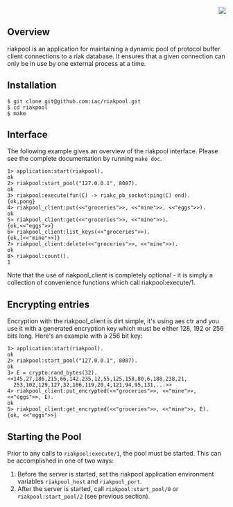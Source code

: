<p align="right">
    <img src="http://wiki.basho.com/images/riaklogo.png">
</p>

Overview
--------
riakpool is an application for maintaining a dynamic pool of protocol buffer
client connections to a riak database. It ensures that a given connection can
only be in use by one external process at a time.

Installation
------------
    $ git clone git@github.com:iac/riakpool.git
    $ cd riakpool
    $ make

Interface
---------
The following example gives an overview of the riakpool interface. Please see
the complete documentation by running `make doc`.

    1> application:start(riakpool).
    ok
    2> riakpool:start_pool("127.0.0.1", 8087).
    ok
    3> riakpool:execute(fun(C) -> riakc_pb_socket:ping(C) end).
    {ok,pong}
    4> riakpool_client:put(<<"groceries">>, <<"mine">>, <<"eggs">>).
    ok
    5> riakpool_client:get(<<"groceries">>, <<"mine">>).
    {ok,<<"eggs">>}
    6> riakpool_client:list_keys(<<"groceries">>).
    {ok,[<<"mine">>]}
    7> riakpool_client:delete(<<"groceries">>, <<"mine">>).
    ok
    8> riakpool:count().
    1

Note that the use of riakpool_client is completely optional - it is simply a
collection of convenience functions which call riakpool:execute/1.

Encrypting entries
-----------------
Encryption with the riakpool_client is dirt simple, it's using aes ctr and you
use it with a generated encryption key which must be either 128, 192 or 256 bits long.
Here's an example with a 256 bit key:

    1> application:start(riakpool).
    ok
    2> riakpool:start_pool("127.0.0.1", 8087).
    ok
    3> E = crypto:rand_bytes(32).
    <<145,27,186,215,66,142,235,12,55,125,158,80,6,188,238,21,
      253,102,129,127,32,106,119,20,4,121,94,95,131,...>>
    4> riakpool_client:put_encrypted(<<"groceries">>, <<"mine">>, <<"eggs">>, E).
    ok
    5> riakpool_client:get_encrypted(<<"groceries">>, <<"mine">>, E).
    {ok, <<"eggs">>}

Starting the Pool
-----------------
Prior to any calls to `riakpool:execute/1`, the pool must be started. This can
be accomplished in one of two ways:

1. Before the server is started, set the riakpool application environment
   variables `riakpool_host` and `riakpool_port`.
2. After the server is started, call `riakpool:start_pool/0` or
   `riakpool:start_pool/2` (see previous section).

